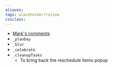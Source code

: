 ```yaml
---
aliases: 
tags: placeholder/review 
cssclass: 
---
```


- [Mark's comments](https://www.facebook.com/groups/1927874704161821/permalink/3017920678490546/)
-   `_planDay`
-   `_blur`
-   `_celebrate`
-   `_cleanupTasks`
	-   To bring back the reschedule items popup